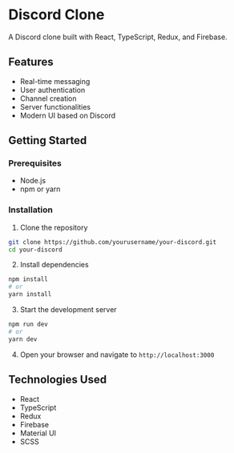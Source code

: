 # Discord Clone

A Discord clone built with React, TypeScript, Redux, and Firebase.

## Features

- Real-time messaging
- User authentication
- Channel creation
- Server functionalities
- Modern UI based on Discord

## Getting Started

### Prerequisites

- Node.js
- npm or yarn

### Installation

1. Clone the repository
```bash
git clone https://github.com/yourusername/your-discord.git
cd your-discord
```

2. Install dependencies
```bash
npm install
# or
yarn install
```

3. Start the development server
```bash
npm run dev
# or
yarn dev
```

4. Open your browser and navigate to `http://localhost:3000`

## Technologies Used

- React
- TypeScript
- Redux
- Firebase
- Material UI
- SCSS 